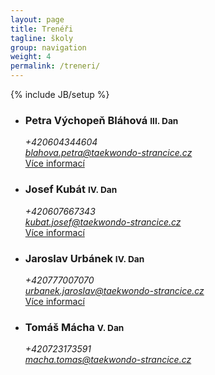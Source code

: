 ```yaml
---
layout: page
title: Trenéři
tagline: školy
group: navigation
weight: 4
permalink: /treneri/
---
```

{% include JB/setup %}

<div class="row-fluid0">
	<ul class="thumbnails">
	  <li class="span5">
		<div class="thumbnail">
		  <div class="caption">
			<h3>Petra Výchopeň Bláhová <small>III. Dan</small></h3>
			<address>
				+420604344604<br>
				<a href="mailto:blahova.petra@taekwondo-strancice.cz">blahova.petra@taekwondo-strancice.cz</a>
			</address>
			<a href="petra-vychopen-blahova/" class="btn">Více informací</a>
		  </div>
		</div>
	  </li>
	  <li class="span5">
		<div class="thumbnail">
		  <div class="caption">
			<h3>Josef Kubát <small>IV. Dan</small></h3>
			<address>
				+420607667343<br>
				<a href="mailto:kubat.josef@taekwondo-strancice.cz">kubat.josef@taekwondo-strancice.cz</a>
			</address>
			<a href="josef-kubat/" class="btn">Více informací</a>
		  </div>
		</div>
	  </li>
	  <li class="span5">
		<div class="thumbnail">
		  <div class="caption">
			<h3>Jaroslav Urbánek <small>IV. Dan</small></h3>
			<address>
				+420777007070<br>
				<a href="mailto:urbanek.jaroslav@taekwondo-strancice.cz">urbanek.jaroslav@taekwondo-strancice.cz</a>
			</address>
			<a href="jaroslav-urbanek/" class="btn">Více informací</a>
		  </div>
		</div>
	  </li>
	  <li class="span5">
		<div class="thumbnail">
		  <div class="caption">
			<h3>Tomáš Mácha <small>V. Dan</small></h3>
			<address>
				+420723173591<br>
				<a href="mailto:macha.tomas@taekwondo-strancice.cz">macha.tomas@taekwondo-strancice.cz</a>
				<br>
			</address>
		  </div>
		</div>
	  </li>
	</ul>
</div>
